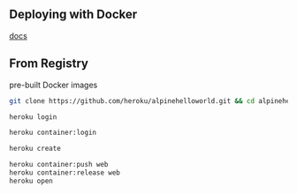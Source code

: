 ## Deploying with Docker
[docs](https://devcenter.heroku.com/articles/container-registry-and-runtime)

## From Registry
pre-built Docker images
```bash
git clone https://github.com/heroku/alpinehelloworld.git && cd alpinehelloworld

heroku login

heroku container:login

heroku create

heroku container:push web
heroku container:release web
heroku open
```
